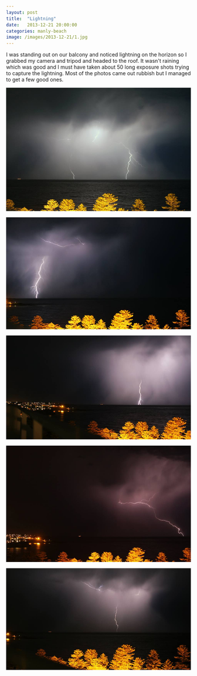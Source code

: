 ```yaml
---
layout: post
title:  "Lightning"
date:   2013-12-21 20:00:00
categories: manly-beach
image: /images/2013-12-21/1.jpg
---
```


I was standing out on our balcony and noticed lightning on the horizon so I grabbed my camera and tripod and headed to the roof.
It wasn't raining which was good and I must have taken about 50 long exposure shots trying to capture the lightning.
Most of the photos came out rubbish but I managed to get a few good ones.

![](/images/2013-12-21/1.jpg)
<!--more-->

![](/images/2013-12-21/2.jpg)

![](/images/2013-12-21/3.jpg)

![](/images/2013-12-21/4.jpg)

![](/images/2013-12-21/5.jpg)


